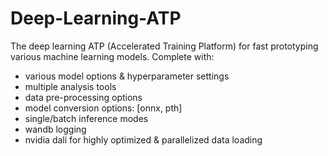 # Deep-Learning-ATP
The deep learning ATP (Accelerated Training Platform) for fast prototyping various machine learning models.
Complete with:
- various model options & hyperparameter settings
- multiple analysis tools
- data pre-processing options
- model conversion options: [onnx, pth]
- single/batch inference modes
- wandb logging
- nvidia dali for highly optimized & parallelized data loading
